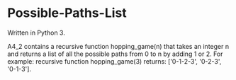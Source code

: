# Possible-Paths-List
Written in Python 3.

A4_2 contains a recursive function hopping_game(n) that takes an integer n and returns a list of all the possible paths from 0 to n by adding 1 or 2. 
For example: recursive function hopping_game(3) returns: ['0-1-2-3', '0-2-3', '0-1-3'].
